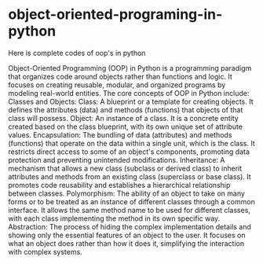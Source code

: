 # object-oriented-programing-in-python
Here is complete codes of oop's in python

Object-Oriented Programming (OOP) in Python is a programming paradigm that organizes code around objects rather than functions and logic. It focuses on creating reusable, modular, and organized programs by modeling real-world entities. The core concepts of OOP in Python include:
Classes and Objects:
Class: A blueprint or a template for creating objects. It defines the attributes (data) and methods (functions) that objects of that class will possess.
Object: An instance of a class. It is a concrete entity created based on the class blueprint, with its own unique set of attribute values.
Encapsulation:
The bundling of data (attributes) and methods (functions) that operate on the data within a single unit, which is the class.
It restricts direct access to some of an object's components, promoting data protection and preventing unintended modifications.
Inheritance:
A mechanism that allows a new class (subclass or derived class) to inherit attributes and methods from an existing class (superclass or base class).
It promotes code reusability and establishes a hierarchical relationship between classes.
Polymorphism:
The ability of an object to take on many forms or to be treated as an instance of different classes through a common interface.
It allows the same method name to be used for different classes, with each class implementing the method in its own specific way.
Abstraction:
The process of hiding the complex implementation details and showing only the essential features of an object to the user.
It focuses on what an object does rather than how it does it, simplifying the interaction with complex systems.
